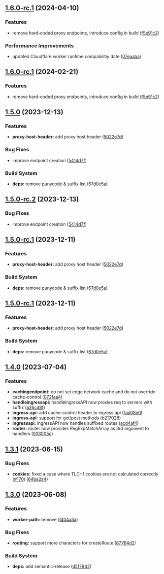 ## [1.6.0-rc.1](https://github.com/fingerprintjs/fingerprintjs-pro-cloudflare-worker/compare/v1.5.0...v1.6.0-rc.1) (2024-04-10)


### Features

* remove hard-coded proxy endpoints, introduce config in build ([f5e91c2](https://github.com/fingerprintjs/fingerprintjs-pro-cloudflare-worker/commit/f5e91c247c74f08662c34a60efa9681d784fb38c))


### Performance Improvements

* updated Cloudflare worker runtime compabilitiy date ([07eaaba](https://github.com/fingerprintjs/fingerprintjs-pro-cloudflare-worker/commit/07eaabaed1be610074b7e68827f8e19a6834de46))

## [1.6.0-rc.1](https://github.com/fingerprintjs/fingerprintjs-pro-cloudflare-worker/compare/v1.5.0...v1.6.0-rc.1) (2024-02-21)


### Features

* remove hard-coded proxy endpoints, introduce config in build ([f5e91c2](https://github.com/fingerprintjs/fingerprintjs-pro-cloudflare-worker/commit/f5e91c247c74f08662c34a60efa9681d784fb38c))

## [1.5.0](https://github.com/fingerprintjs/fingerprintjs-pro-cloudflare-worker/compare/v1.4.0...v1.5.0) (2023-12-13)


### Features

* **proxy-host-header:** add proxy host header ([5022e7d](https://github.com/fingerprintjs/fingerprintjs-pro-cloudflare-worker/commit/5022e7d6403044567f2e3a56adc141fa2c7fe42e))


### Bug Fixes

* improve endpoint creation ([5414d7f](https://github.com/fingerprintjs/fingerprintjs-pro-cloudflare-worker/commit/5414d7fa58be67689e194c39460afbefd08ae0fa))


### Build System

* **deps:** remove punycode & suffix list ([67d0e5a](https://github.com/fingerprintjs/fingerprintjs-pro-cloudflare-worker/commit/67d0e5a27b964bc793320212fe90147c2dae620b))

## [1.5.0-rc.2](https://github.com/fingerprintjs/fingerprintjs-pro-cloudflare-worker/compare/v1.5.0-rc.1...v1.5.0-rc.2) (2023-12-13)


### Bug Fixes

* improve endpoint creation ([5414d7f](https://github.com/fingerprintjs/fingerprintjs-pro-cloudflare-worker/commit/5414d7fa58be67689e194c39460afbefd08ae0fa))

## [1.5.0-rc.1](https://github.com/fingerprintjs/fingerprintjs-pro-cloudflare-worker/compare/v1.4.0...v1.5.0-rc.1) (2023-12-11)


### Features

* **proxy-host-header:** add proxy host header ([5022e7d](https://github.com/fingerprintjs/fingerprintjs-pro-cloudflare-worker/commit/5022e7d6403044567f2e3a56adc141fa2c7fe42e))


### Build System

* **deps:** remove punycode & suffix list ([67d0e5a](https://github.com/fingerprintjs/fingerprintjs-pro-cloudflare-worker/commit/67d0e5a27b964bc793320212fe90147c2dae620b))

## [1.5.0-rc.1](https://github.com/fingerprintjs/fingerprintjs-pro-cloudflare-worker/compare/v1.4.0...v1.5.0-rc.1) (2023-12-11)


### Features

* **proxy-host-header:** add proxy host header ([5022e7d](https://github.com/fingerprintjs/fingerprintjs-pro-cloudflare-worker/commit/5022e7d6403044567f2e3a56adc141fa2c7fe42e))


### Build System

* **deps:** remove punycode & suffix list ([67d0e5a](https://github.com/fingerprintjs/fingerprintjs-pro-cloudflare-worker/commit/67d0e5a27b964bc793320212fe90147c2dae620b))

## [1.4.0](https://github.com/fingerprintjs/fingerprintjs-pro-cloudflare-worker/compare/v1.3.1...v1.4.0) (2023-07-04)


### Features

* **cachingendpoint:** do not set edge network cache and do not override cache-control ([072faa4](https://github.com/fingerprintjs/fingerprintjs-pro-cloudflare-worker/commit/072faa42d89f92623348f5b866c4cb76dc42c401))
* **handleingressapi:** handleIngressAPI now proxies req to servers with suffix ([a26cd8f](https://github.com/fingerprintjs/fingerprintjs-pro-cloudflare-worker/commit/a26cd8f17132353ff5a8a5568d6cc89c42c24be5))
* **ingress-api:** add cache-control header to ingress api ([1ad08e0](https://github.com/fingerprintjs/fingerprintjs-pro-cloudflare-worker/commit/1ad08e0f449af6416fefbc4ce1f9ef124ff557be))
* **ingress-api:** support for get/post methods ([b217028](https://github.com/fingerprintjs/fingerprintjs-pro-cloudflare-worker/commit/b21702806fc400cf5d0e57922206b30a36dece63))
* **ingressapi:** ingressAPI now handles suffixed routes ([acd4af4](https://github.com/fingerprintjs/fingerprintjs-pro-cloudflare-worker/commit/acd4af4234ef72c9c9bfa68a2a70eda45849ebf9))
* **router:** router now provides RegExpMatchArray as 3rd argument to handlers ([003005c](https://github.com/fingerprintjs/fingerprintjs-pro-cloudflare-worker/commit/003005c418d0f4cc42e1be277dca1812a311922b))

## [1.3.1](https://github.com/fingerprintjs/fingerprintjs-pro-cloudflare-worker/compare/v1.3.0...v1.3.1) (2023-06-15)


### Bug Fixes

* **cookies:** fixed a case where TLD+1 cookies are not calculated correctly ([#170](https://github.com/fingerprintjs/fingerprintjs-pro-cloudflare-worker/issues/170)) ([64ba2a4](https://github.com/fingerprintjs/fingerprintjs-pro-cloudflare-worker/commit/64ba2a41baad77a9d2949e1e964f5f872dc6400f))

## [1.3.0](https://github.com/fingerprintjs/fingerprintjs-pro-cloudflare-worker/compare/v1.2.0...v1.3.0) (2023-06-08)


### Features

* **worker-path:** remove ([f404a3a](https://github.com/fingerprintjs/fingerprintjs-pro-cloudflare-worker/commit/f404a3a87cfd1d6df8244e4291301a1b69102ad1))


### Bug Fixes

* **routing:** support more characters for createRoute ([87764d2](https://github.com/fingerprintjs/fingerprintjs-pro-cloudflare-worker/commit/87764d29ebce8d56f71feb7c7dff5328fa4e2133))


### Build System

* **deps:** add semantic-release ([d5f7842](https://github.com/fingerprintjs/fingerprintjs-pro-cloudflare-worker/commit/d5f784269e50617eb58f56f577c06536b2cec179))
